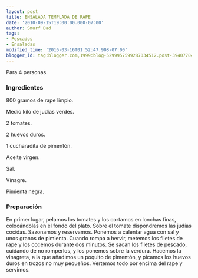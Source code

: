 ```yaml
---
layout: post
title: ENSALADA TEMPLADA DE RAPE
date: '2010-09-15T19:00:00.000-07:00'
author: Smurf Dad
tags:
- Pescados
- Ensaladas
modified_time: '2016-03-16T01:52:47.908-07:00'
blogger_id: tag:blogger.com,1999:blog-5299957599287034512.post-3940770476079841007
---
```


Para 4 personas.

<h3>Ingredientes</h3>

800 gramos de rape limpio.

Medio kilo de judías verdes.

2 tomates.

2 huevos duros.

1 cucharadita de pimentón.

Aceite virgen.

Sal.

Vinagre.

Pimienta negra.

<h3>Preparación</h3>

En primer lugar, pelamos los tomates y los cortamos en lonchas finas, colocándolas en el fondo del plato. Sobre el tomate dispondremos las judías cocidas. Sazonamos y reservamos. Ponemos a calentar agua con sal y unos granos de pimienta. Cuando rompa a hervir, metemos los filetes de rape y los cocemos durante dos minutos. Se sacan los filetes de pescado, cuidando de no romperlos, y los ponemos sobre la verdura. Hacemos la vinagreta, a la que añadimos un poquito de pimentón, y picamos los huevos duros en trozos no muy pequeños. Vertemos todo por encima del rape y servimos.

